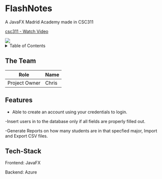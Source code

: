 # FlashNotes

A JavaFX Madrid Academy made in CSC311

<div>
    <a href="https://www.loom.com/share/9ecca6f733044844abb6562a2e75c82b">
      <p>csc311 - Watch Video</p>
    </a>
    <a href="https://www.loom.com/share/9ecca6f733044844abb6562a2e75c82b">
      <img style="max-width:300px;" src="https://cdn.loom.com/sessions/thumbnails/9ecca6f733044844abb6562a2e75c82b-4aa147ad3a99a140-full-play.gif">
    </a>
  </div>

<details>
  <summary>Table of Contents</summary>
  <ol>
    <li><a href="#Theteam">The Team</a></li>
    <li><a href="#Features">Features</a></li>
    <li><a href="#Tech-Stack">Tech-Stack</a></li>


  </ol>
</details>

## The Team

| Role | Name |
| ----------- | ----------- |
| Project Owner | Chris |


## Features

- Able to create an account using your  credentials to login.

-Insert users in to the database only if all fields are properly filled out.

-Generate Reports on how many students are in that specfied major, Import and Export CSV files.


## Tech-Stack
Frontend: JavaFX

Backend: Azure 


